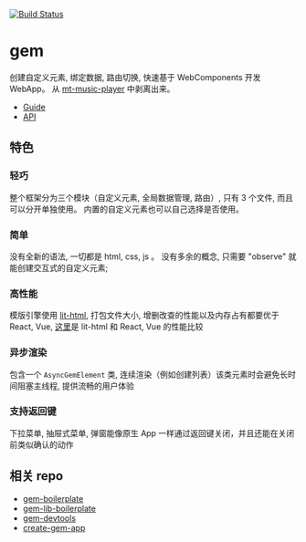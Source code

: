 [![Build Status](https://travis-ci.org/mantou132/gem.svg?branch=master)](https://travis-ci.org/mantou132/gem)

# gem

创建自定义元素, 绑定数据, 路由切换, 快速基于 WebComponents 开发 WebApp。
从 [mt-music-player](https://github.com/mantou132/mt-music-player) 中剥离出来。

- [Guide](https://gem-docs.netlify.com/guide/)
- [API](https://gem-docs.netlify.com/API/)

## 特色

### 轻巧

整个框架分为三个模块（自定义元素, 全局数据管理, 路由）, 只有 3 个文件, 而且可以分开单独使用。
内置的自定义元素也可以自己选择是否使用。

### 简单

没有全新的语法, 一切都是 html, css, js 。
没有多余的概念, 只需要 "observe" 就能创建交互式的自定义元素;

### 高性能

模版引擎使用 [lit-html](https://github.com/Polymer/lit-html),
打包文件大小, 增删改查的性能以及内存占有都要优于 React, Vue,
[这里](https://rawgit.com/krausest/js-framework-benchmark/master/webdriver-ts-results/table.html)是 lit-html 和 React, Vue 的性能比较

### 异步渲染

包含一个 `AsyncGemElement` 类, 连续渲染（例如创建列表）该类元素时会避免长时间阻塞主线程, 提供流畅的用户体验

### 支持返回键

下拉菜单, 抽屉式菜单, 弹窗能像原生 App 一样通过返回键关闭，并且还能在关闭前类似确认的动作

## 相关 repo

- [gem-boilerplate](https://github.com/mantou132/gem-boilerplate)
- [gem-lib-boilerplate](https://github.com/mantou132/gem-lib-boilerplate)
- [gem-devtools](https://github.com/mantou132/gem-devtools)
- [create-gem-app](https://github.com/mantou132/create-gem-app)
